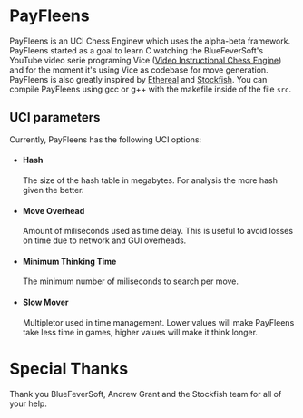 # PayFleens
PayFleens is an UCI Chess Enginew which uses the alpha-beta framework. PayFleens started as a goal to learn C watching the BlueFeverSoft's YouTube video serie programing Vice ([Video Instructional Chess Engine](https://www.chessprogramming.org/Vice)) and for the moment it's using Vice as codebase for move generation. PayFleens is also greatly inspired by [Ethereal](https://github.com/AndyGrant/Ethereal) and [Stockfish](https://stockfishchess.org/). You can compile PayFleens using gcc or g++ with the makefile inside of the file `src`.

## UCI parameters

Currently, PayFleens has the following UCI options:

* #### Hash
  The size of the hash table in megabytes. For analysis the more hash given the better.

* #### Move Overhead
  Amount of miliseconds used as time delay. This is useful to avoid losses on time
  due to network and GUI overheads.

* #### Minimum Thinking Time
  The minimum number of miliseconds to search per move.

* #### Slow Mover
  Multipletor used in time management. Lower values will make PayFleens take less time in games, higher values will make it think longer.

# Special Thanks
Thank you BlueFeverSoft, Andrew Grant and the Stockfish team for all of your help.